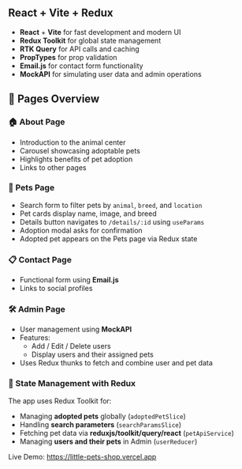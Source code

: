 ## React + Vite + Redux

- **React** + **Vite** for fast development and modern UI
- **Redux Toolkit** for global state management
- **RTK Query** for API calls and caching
- **PropTypes** for prop validation
- **Email.js** for contact form functionality
- **MockAPI** for simulating user data and admin operations

## 📄 Pages Overview

### 🏠 About Page

- Introduction to the animal center
- Carousel showcasing adoptable pets
- Highlights benefits of pet adoption
- Links to other pages

### 🐶 Pets Page

- Search form to filter pets by `animal`, `breed`, and `location`
- Pet cards display name, image, and breed
- Details button navigates to `/details/:id` using `useParams`
- Adoption modal asks for confirmation
- Adopted pet appears on the Pets page via Redux state

### 📋 Contact Page

- Functional form using **Email.js**
- Links to social profiles

### 🛠️ Admin Page

- User management using **MockAPI**
- Features:
  - Add / Edit / Delete users
  - Display users and their assigned pets
- Uses Redux thunks to fetch and combine user and pet data

### 🧠 State Management with Redux

The app uses Redux Toolkit for:

- Managing **adopted pets** globally (`adoptedPetSlice`)
- Handling **search parameters** (`searchParamsSlice`)
- Fetching pet data via **reduxjs/toolkit/query/react** (`petApiService`)
- Managing **users and their pets** in Admin (`userReducer`)

Live Demo: https://little-pets-shop.vercel.app
